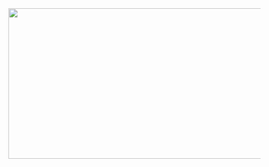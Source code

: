<a href="https://www.gitanimals.org/en_US?utm_medium=image&utm_source=suye0n6&utm_content=farm">
<img
  src="https://render.gitanimals.org/farms/suye0n6"
  width="600"
  height="300"
/>
</a>
